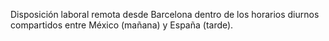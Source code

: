 Disposición laboral remota desde Barcelona dentro de los horarios diurnos compartidos entre México (mañana) y España (tarde).
